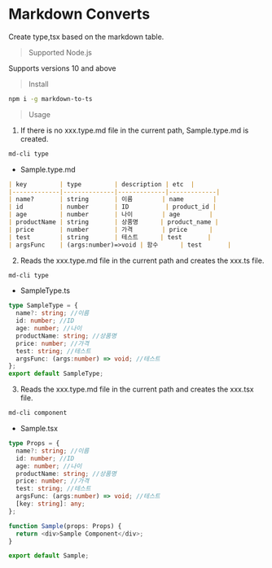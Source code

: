 # Markdown Converts

Create type,tsx based on the markdown table.

> Supported Node.js

Supports versions 10 and above

> Install

```bash
npm i -g markdown-to-ts
```

> Usage

1. If there is no xxx.type.md file in the current path, Sample.type.md is created.
```bash
md-cli type
```
* Sample.type.md

```md
| key         | type         | description | etc  |
|-------------|--------------|-------------|-------------|
| name?       | string       | 이름        | name        |
| id          | number       | ID          | product_id |
| age         | number       | 나이        | age        |
| productName | string       | 상품명      | product_name |
| price       | number       | 가격        | price      |
| test        | string       | 테스트      | test       |
| argsFunc    | (args:number)=>void | 함수      | test       |
```


2. Reads the xxx.type.md file in the current path and creates the xxx.ts file.
```bash
md-cli type
```
* SampleType.ts
```typescript
type SampleType = {
  name?: string; //이름
  id: number; //ID
  age: number; //나이
  productName: string; //상품명
  price: number; //가격
  test: string; //테스트
  argsFunc: (args:number) => void; //테스트
};
export default SampleType;

```

3. Reads the xxx.type.md file in the current path and creates the xxx.tsx file.
```bash
md-cli component
```

* Sample.tsx
```typescript
type Props = {
  name?: string; //이름
  id: number; //ID
  age: number; //나이
  productName: string; //상품명
  price: number; //가격
  test: string; //테스트
  argsFunc: (args:number) => void; //테스트
  [key: string]: any;
};

function Sample(props: Props) {
  return <div>Sample Component</div>;
}

export default Sample;

```